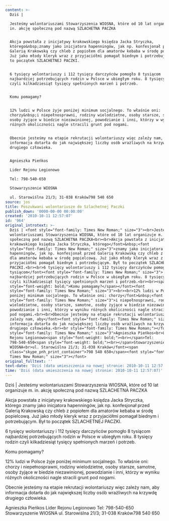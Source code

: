 ```yaml
---
content: >-
  Dziś | 

  Jesteśmy wolontariuszami Stowarzyszenia WIOSNA, które od 10 lat organizuje m.
  in. akcję społeczną pod nazwą SZLACHETNA PACZKA


  Akcja powstała z inicjatywy krakowskiego księdza Jacka Stryczka,
  którego&nbsp;znamy jako inicjatora hapenningów, jak np. konfesjonał przed
  Galerią Krakowską czy chleb z popiołem dla amatorów kebaba w środę popielcową.
  Już jako młody kleryk wraz z przyjaciółmi pomagał biednym i potrzebującym. Był
  to początek SZLACHETNEJ PACZKI.


  6 tysięcy wolontariuszy i 112 tysięcy darczyńców pomogło 8 tysiącom
  najbardziej potrzebujących rodzin w Polsce w ubiegłym roku. 8 tysięcy rodzin
  czyli kilkadziesiąt tysięcy spełnionych marzeń i potrzeb.


  Komu pomagamy?


  12% ludzi w Polsce żyje poniżej minimum socjalnego. To właśnie oni:
  chorzy&nbsp;i niepełnosprawni, rodziny wielodzietne, osoby starsze, samotne,
  osoby żyjące w biedzie niezawinionej, powodzianie i inni, którzy w wyniku
  różnych okoliczności nagle stracili grunt pod nogami.


  Obecnie jesteśmy na etapie rekrutacji wolontariuszy więc zależy nam, aby
  informacja dotarła do jak największej liczby osób wrażliwych na krzywdę
  drugiego człowieka.


  Agnieszka Pieńkos

  Lider Rejonu Legionowo

  Tel: 798-540-650

  Stowarzyszenie WIOSNA

  ul. Starowiślna 21/3; 31-038 Kraków798 540 650                           
source: jos
title: Poszukwani wolontariusze do Szlachetnej Paczki
publish_down: '0000-00-00 00:00:00'
created: '2010-10-11 12:57:07'
id: '964'
original_introtext: >-
  Dziś | <font style="font-family: Times New Roman;" size="3"><br>Jesteśmy
  wolontariuszami Stowarzyszenia WIOSNA, które od 10 lat organizuje m. in. akcję
  społeczną pod nazwą SZLACHETNA PACZKA<br><br>Akcja powstała z inicjatywy
  krakowskiego księdza Jacka Stryczka, którego</font>&nbsp;<font
  style="font-family: Times New Roman;" size="3">znamy jako inicjatora
  hapenningów, jak np. konfesjonał przed Galerią Krakowską czy chleb z popiołem
  dla amatorów kebaba w środę popielcową. Już jako młody kleryk wraz z
  przyjaciółmi pomagał biednym i potrzebującym. Był to początek SZLACHETNEJ
  PACZKI.<br><br>6 tysięcy wolontariuszy i 112 tysięcy darczyńców pomogło 8
  tysiącom</font><font style="font-family: Times New Roman;" size="3">
  najbardziej potrzebujących rodzin w Polsce w ubiegłym roku. 8 tysięcy rodzin
  czyli kilkadziesiąt tysięcy spełnionych marzeń i potrzeb.<br><br><span
  style="font-weight: bold;">Komu pomagamy?</span></font><font
  style="font-family: Times New Roman;" size="3"><br><br>12% ludzi w Polsce żyje
  poniżej minimum socjalnego. To właśnie oni: chorzy</font>&nbsp;<font
  style="font-family: Times New Roman;" size="3">i niepełnosprawni, rodziny
  wielodzietne, osoby starsze, samotne, osoby żyjące w biedzie niezawinionej,
  powodzianie i inni, którzy w wyniku różnych okoliczności nagle stracili grunt
  pod nogami.<br><br>Obecnie jesteśmy na etapie rekrutacji wolontariuszy więc
  zależy nam, aby</font><font style="font-family: Times New Roman;" size="3">
  informacja dotarła do jak największej liczby osób wrażliwych na krzywdę
  drugiego człowieka.<br><br style="font-family: Times New Roman;"></font><font
  style="font-family: Times New Roman;" size="3">Agnieszka Pieńkos<br>Lider
  Rejonu Legionowo<span style="font-weight: bold;"><br></span>Tel:
  798-540-650<span style="font-weight: bold;"><br></span>Stowarzyszenie
  WIOSNA<br>ul. Starowiślna 21/3; 31-038 Kraków</font><span
  class="skype_pnh_print_container">798 540 650</span><font style="font-family:
  Times New Roman;" size="3"></font>                           
original_fulltext: ''
text-date: 'Dziś (data umieszczenia na nowej stronie: 2010-10-11 12:57:07)'
time: 'Dziś (data umieszczenia na nowej stronie: 2010-10-11 12:57:07)'
---
```

Dziś | 
Jesteśmy wolontariuszami Stowarzyszenia WIOSNA, które od 10 lat organizuje m. in. akcję społeczną pod nazwą SZLACHETNA PACZKA

Akcja powstała z inicjatywy krakowskiego księdza Jacka Stryczka, którego&nbsp;znamy jako inicjatora hapenningów, jak np. konfesjonał przed Galerią Krakowską czy chleb z popiołem dla amatorów kebaba w środę popielcową. Już jako młody kleryk wraz z przyjaciółmi pomagał biednym i potrzebującym. Był to początek SZLACHETNEJ PACZKI.

6 tysięcy wolontariuszy i 112 tysięcy darczyńców pomogło 8 tysiącom najbardziej potrzebujących rodzin w Polsce w ubiegłym roku. 8 tysięcy rodzin czyli kilkadziesiąt tysięcy spełnionych marzeń i potrzeb.

Komu pomagamy?

12% ludzi w Polsce żyje poniżej minimum socjalnego. To właśnie oni: chorzy&nbsp;i niepełnosprawni, rodziny wielodzietne, osoby starsze, samotne, osoby żyjące w biedzie niezawinionej, powodzianie i inni, którzy w wyniku różnych okoliczności nagle stracili grunt pod nogami.

Obecnie jesteśmy na etapie rekrutacji wolontariuszy więc zależy nam, aby informacja dotarła do jak największej liczby osób wrażliwych na krzywdę drugiego człowieka.

Agnieszka Pieńkos
Lider Rejonu Legionowo
Tel: 798-540-650
Stowarzyszenie WIOSNA
ul. Starowiślna 21/3; 31-038 Kraków798 540 650                           

<!--{{json:{"created_date":"2010-10-11 12:57:07","publish_down":"0000-00-00 00:00:00","id":"964"}}}-->